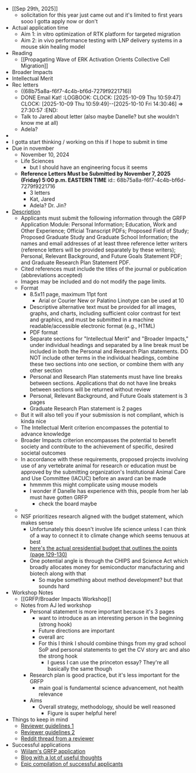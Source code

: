 - [[Sep 29th, 2025]]
	- solicitation for this year just came out and it's limited to first years sooo I gotta apply now or don't
- Actual application time
	- Aim 1: in vitro optimization of RTK platform for targeted migration
	- Aim 2: in vivo performance testing with LNP delivery systems in a mouse skin healing model
- Reading
	- [[Propagating Wave of ERK Activation Orients Collective Cell Migration]]
- Broader Impacts
- Intellectual Merit
- Rec letters
	- ((68b75a8a-f6f7-4c4b-bf6d-7279f9221716))
	- DONE Email Kat!
	  :LOGBOOK:
	  CLOCK: [2025-10-09 Thu 10:59:47]
	  CLOCK: [2025-10-09 Thu 10:59:49]--[2025-10-10 Fri 14:30:46] =>  27:30:57
	  :END:
	- Talk to Jared about letter (also maybe Danelle? but she wouldn't know me at all)
	- Adela?
-
- I gotta start thinking / working on this if I hope to submit in time
- Due in november
	- November 10, 2024
	- Life Sciences
		- but I should have an engineering focus it seems
	- **Reference Letters Must be Submitted by November 7, 2025 (Friday) 5:00 p.m. EASTERN TIME**
	  id:: 68b75a8a-f6f7-4c4b-bf6d-7279f9221716
		- 3 letters
		- Kat, Jared
		- Adela? Dr. Jin?
- [Description](https://www.nsf.gov/funding/opportunities/grfp-nsf-graduate-research-fellowship-program/nsf25-547/solicitation)
	- Applicants must submit the following information through the GRFP Application Module: Personal Information; Education, Work and Other Experience; Official Transcript PDFs; Proposed Field of Study; Proposed Graduate Study and Graduate School Information; the names and email addresses of at least three reference letter writers (reference letters will be provided separately by these writers); Personal, Relevant Background, and Future Goals Statement PDF; and Graduate Research Plan Statement PDF.
	- Cited references must include the titles of the journal or publication (abbreviations accepted)
	- Images may be included and do not modify the page limits.
	- Format
		- 8.5x11 page, maximum 11pt font
			- Arial or Courier New or Palatino Linotype can be used at 10
		- Descriptive alternative text must be provided for all images, graphs, and charts, including sufficient color contrast for text and graphics, and must be submitted in a machine readable/accessible electronic format (e.g., HTML)
		- PDF format
		- Separate sections for "Intellectual Merit" and "Broader Impacts," under individual headings and separated by a line break must be included in both the Personal and Research Plan statements. DO NOT include other terms in the individual headings, combine these two sections into one section, or combine them with any other section
		- Personal and Research Plan statements must have line breaks between sections. Applications that do not have line breaks between sections will be returned without review
		- Personal, Relevant Background, and Future Goals statement is 3 pages
		- Graduate Research Plan statement is 2 pages
	- But it will also tell you if your submission is not compliant, which is kinda nice
	- The Intellectual Merit criterion encompasses the potential to advance knowledge
	- Broader Impacts criterion encompasses the potential to benefit society and contribute to the achievement of specific, desired societal outcomes
	- In accordance with these requirements, proposed projects involving use of any vertebrate animal for research or education must be approved by the submitting organization's Institutional Animal Care and Use Committee (IACUC) before an award can be made
		- hmmmm this might complicate using mouse models
		- I wonder if Danelle has experience with this, people from her lab must have gotten GRFP
			- check the board maybe
	-
	- NSF prioritizes research aligned with the budget statement, which makes sense
		- Unfortunately this doesn't involve life science unless I can think of a way to connect it to climate change which seems tenuous at best
		- [here's the actual presidential budget that outlines the points (page 129-130)](https://www.whitehouse.gov/wp-content/uploads/2024/03/budget_fy2025.pdf)
		- One potential angle is through the CHIPS and Science Act which broadly allocates money for semiconductor manufacturing and biotech along with that
			- So maybe something about method development? but that sounds hard
- Workshop Notes
	- [[GRFP/Broader Impacts Workshop]]
	- Notes from AJ led workshop
		- Personal statement is more important because it's 3 pages
			- want to introduce as an interesting person in the beginning (strong hook)
			- Future directions are important
			- overall arc
			- For this I think I should combine things from my grad school SoP and personal statements to get the CV story arc and also the strong hook
				- I guess I can use the princeton essay? They're all basically the same though
		- Research plan is good practice, but it's less important for the GRFP
			- main goal is fundamental science advancement, not health relevance
		- Aims
			- Overall strategy, methodology, should be well reasoned
				- Figure is super helpful here!
- Things to keep in mind
	- [Reviewer guidelines 1](https://www.nsfgrfp.org/reviewers/review-process/)
	- [Reviewer guidelines 2](https://www.nsf.gov/bfa/dias/policy/merit_review/mrfaqs.jsp)
	- [Reddit thread from a reviewer](https://www.reddit.com/r/GradSchool/comments/ft094n/comments_from_a_grfp_reviewer/)
- Successful applications
	- [Wiilam's GRFP application](https://www.williamxie.nyc/grfp.html)
	- [Blog with a lot of useful thoughts](https://www.alexhunterlang.com/nsf-fellowship)
	- [Epic compilation of successful applicants](https://docs.google.com/spreadsheets/d/1xoezGhbtcpg3BvNdag2F5dTQM-Xl2EELUgAfG1eUg0s/edit?gid=0#gid=0)